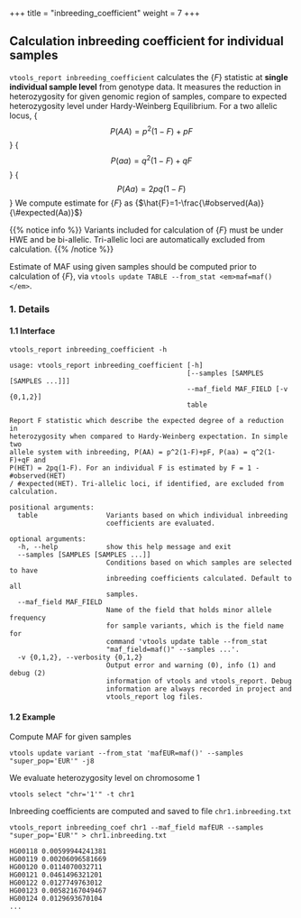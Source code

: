 
+++
title = "inbreeding_coefficient"
weight = 7
+++


## Calculation inbreeding coefficient for individual samples

`vtools_report inbreeding_coefficient` calculates the {$F$} statistic at **single individual sample level** from genotype data. It measures the reduction in heterozygosity for given genomic region of samples, compare to expected heterozygosity level under Hardy-Weinberg Equilibrium. For a two allelic locus, {$$P(AA)=p^2(1-F)+pF$$} {$$P(aa)=q^2(1-F)+qF$$} {$$P(Aa)=2pq(1-F)$$} We compute estimate for {$F$} as {$\hat{F}=1-\frac{\#observed(Aa)}{\#expected(Aa)}$} 


{{% notice info %}}
Variants included for calculation of {$F$} must be under HWE and be bi-allelic. Tri-allelic loci are automatically excluded from calculation. 
{{% /notice %}}

Estimate of MAF using given samples should be computed prior to calculation of {$F$}, via `vtools update TABLE --from_stat <em>maf=maf()</em>`. 



### 1. Details

#### 1.1 Interface

    vtools_report inbreeding_coefficient -h
    
    usage: vtools_report inbreeding_coefficient [-h]
                                                [--samples [SAMPLES [SAMPLES ...]]]
                                                --maf_field MAF_FIELD [-v {0,1,2}]
                                                table
    
    Report F statistic which describe the expected degree of a reduction in
    heterozygosity when compared to Hardy-Weinberg expectation. In simple two
    allele system with inbreeding, P(AA) = p^2(1-F)+pF, P(aa) = q^2(1-F)+qF and
    P(HET) = 2pq(1-F). For an individual F is estimated by F = 1 - #observed(HET)
    / #expected(HET). Tri-allelic loci, if identified, are excluded from
    calculation.
    
    positional arguments:
      table                 Variants based on which individual inbreeding
                            coefficients are evaluated.
    
    optional arguments:
      -h, --help            show this help message and exit
      --samples [SAMPLES [SAMPLES ...]]
                            Conditions based on which samples are selected to have
                            inbreeding coefficients calculated. Default to all
                            samples.
      --maf_field MAF_FIELD
                            Name of the field that holds minor allele frequency
                            for sample variants, which is the field name for
                            command 'vtools update table --from_stat
                            "maf_field=maf()" --samples ...'.
      -v {0,1,2}, --verbosity {0,1,2}
                            Output error and warning (0), info (1) and debug (2)
                            information of vtools and vtools_report. Debug
                            information are always recorded in project and
                            vtools_report log files.
    



#### 1.2 Example

Compute MAF for given samples 



    vtools update variant --from_stat 'mafEUR=maf()' --samples "super_pop='EUR'" -j8
    

We evaluate heterozygosity level on chromosome 1 



    vtools select "chr='1'" -t chr1
    

Inbreeding coefficients are computed and saved to file `chr1.inbreeding.txt` 



    vtools_report inbreeding_coef chr1 --maf_field mafEUR --samples "super_pop='EUR'" > chr1.inbreeding.txt

    HG00118	0.00599944241381
    HG00119	0.00206096581669
    HG00120	0.0114070032711
    HG00121	0.0461496321201
    HG00122	0.0127749763012
    HG00123	0.00582167049467
    HG00124	0.0129693670104
    ...